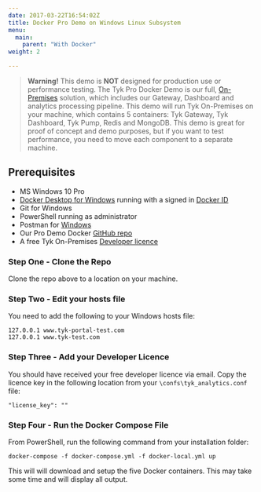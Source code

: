 ```yaml
---
date: 2017-03-22T16:54:02Z
title: Docker Pro Demo on Windows Linux Subsystem
menu:
  main:
    parent: "With Docker"
weight: 2

---
```


> **Warning!** This demo is **NOT** designed for production use or performance testing. The Tyk Pro Docker Demo is our full, [On-Premises](https://tyk.io/api-gateway/on-premise/) solution, which includes our Gateway, Dashboard and analytics processing pipeline.
This demo will run Tyk On-Premises on your machine, which contains 5 containers: Tyk Gateway, Tyk Dashboard, Tyk Pump, Redis and MongoDB.
This demo is great for proof of concept and demo purposes, but if you want to test performance, you need to move each component to a separate machine.

## Prerequisites

* MS Windows 10 Pro
* [Docker Desktop for Windows](https://docs.docker.com/docker-for-windows/install/) running with a signed in [Docker ID](https://docs.docker.com/docker-id/)
* Git for Windows
* PowerShell running as administrator
* Postman for [Windows](https://www.getpostman.com/downloads/)
* Our Pro Demo Docker [GitHub repo](https://github.com/TykTechnologies/tyk-pro-docker-demo)
* A free Tyk On-Premises [Developer licence](https://tyk.io/product/tyk-on-premises-free-edition/)

### Step One - Clone the Repo

Clone the repo above to a location on your machine.

### Step Two - Edit your hosts file

You need to add the following to your Windows hosts file:

```{copy.Wrapper}
127.0.0.1 www.tyk-portal-test.com
127.0.0.1 www.tyk-test.com
```

### Step Three - Add your Developer Licence

You should have received your free developer licence via email. Copy the licence key in the following location from your `\confs\tyk_analytics.conf` file:

```
"license_key": ""
```

### Step Four - Run the Docker Compose File

From PowerShell, run the following command from your installation folder:

```{copy.Wrapper}
docker-compose -f docker-compose.yml -f docker-local.yml up
```

This will will download and setup the five Docker containers. This may take some time and will display all output.